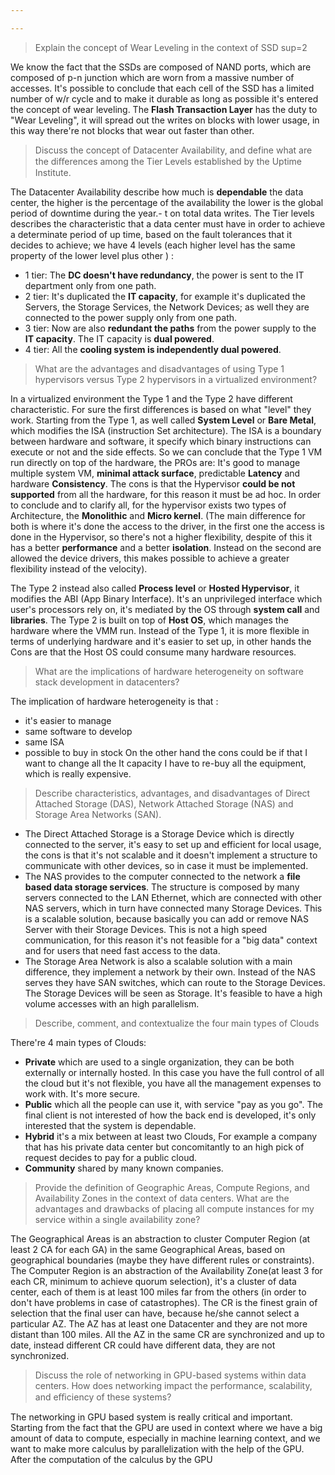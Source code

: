 ```yaml
---

---
```

>  Explain the concept of Wear Leveling in the context of SSD  sup=2

We know the fact that the SSDs are composed of NAND ports, which are composed of p-n junction which are worn from a massive number of accesses.
It's possible to conclude that each cell of the SSD has a limited number of w/r cycle and to make it durable as long as possible it's entered the concept of wear leveling.
The **Flash Transaction Layer** has the duty to "Wear Leveling", it will spread out the writes on blocks with lower usage, in this way there're not blocks that wear out faster than other.   

> Discuss the concept of Datacenter Availability, and define what are the diﬀerences among the Tier Levels established by the Uptime Institute.

The Datacenter Availability describe how much is **dependable** the data center, the higher is the percentage of the availability the lower is the global period of downtime during the year.- t on total data writes.
The Tier levels describes the characteristic that a data center must have in order to achieve a determinate period of up time, based on the fault tolerances that it decides to achieve; we have 4 levels (each higher level has the same property of the lower level plus other ) :
-  1 tier: The **DC doesn't have redundancy**, the power is sent to the IT department only from one path.
- 2 tier: It's duplicated the **IT capacity**, for example it's duplicated the Servers, the Storage Services, the Network Devices; as well they are connected to the power supply only from one path.
- 3 tier: Now are also **redundant the paths** from the power supply to the **IT capacity**. The IT capacity is **dual powered**.
- 4 tier: All the **cooling system is independently dual powered**.

>What are the advantages and disadvantages of using Type 1 hypervisors versus Type 2 hypervisors in a virtualized environment?

In a virtualized environment the Type 1 and the Type 2 have different characteristic.
For sure the first differences is based on what "level" they work. 
Starting from the Type 1, as well called **System Level** or **Bare Metal**, which modifies the ISA (instruction Set architecture). 
The ISA is a boundary between hardware and software, it specify which binary instructions can execute or not and the side effects.
So we can conclude that the Type 1 VM run directly on top of the hardware, the PROs are: It's good to manage multiple system VM, **minimal attack surface**, predictable **Latency** and hardware **Consistency**.
The cons is that the Hypervisor **could be not supported** from all the hardware, for this reason it must be ad hoc.
In order to conclude and to clarify all, for the hypervisor exists two types of Architecture, the **Monolithic** and **Micro kernel**. (The main difference for both is where it's done the access to the driver, in the first one the access is done in the Hypervisor, so there's not a higher flexibility, despite of this it has a better **performance** and a better **isolation**. Instead on the second are allowed the device drivers, this makes possible to achieve a greater flexibility instead of the velocity).

The Type 2 instead also called **Process level** or **Hosted Hypervisor**, it modifies the ABI (App Binary Interface). It's an unprivileged interface which user's processors rely on, it's mediated by the OS through **system call** and **libraries**.
The Type 2 is built on top of **Host OS**, which manages the hardware where the VMM run. Instead of the Type 1, it is more flexible in terms of underlying hardware and  it's easier to set up, in other hands the Cons are that the Host OS could consume many hardware resources.

>What are the implications of hardware heterogeneity on software stack development in datacenters?

The implication of hardware heterogeneity is that :
- it's easier to manage
- same software to develop 
- same ISA
- possible to buy in stock
On the other hand the cons could be if that I want to change all the It capacity I have to re-buy all the equipment, which is really expensive.

>  Describe characteristics, advantages, and disadvantages of Direct Attached Storage (DAS), Network Attached Storage (NAS) and Storage Area Networks (SAN).

- The Direct Attached Storage is a Storage Device which is directly connected to the server, it's easy to set up and efficient for local usage, the cons is that it's not scalable and it doesn't implement a structure to communicate with other devices, so in case it must be implemented.
- The NAS provides to the computer connected to the network a **file based data storage services**. The structure is composed by many servers connected to the LAN Ethernet,  which are connected with other NAS servers, which in turn have connected many Storage Devices. This is a scalable solution, because basically you can add or remove NAS Server with their Storage Devices. This is not a high speed communication, for this reason it's not feasible for a "big data" context and for users that need fast access to the data.
- The Storage Area Network is also a scalable solution with a main difference, they implement a network by their own. Instead of the NAS serves they have SAN switches, which can route to the Storage Devices. The Storage Devices will be seen as Storage. It's feasible to have a high volume accesses with an high parallelism.

>Describe, comment, and contextualize the four main types of Clouds

There're 4 main types of Clouds:
- **Private** which are used to a single organization, they can be both externally or internally hosted. In this case you have the full control of all the cloud but it's not flexible, you have all the management expenses to work with. It's more secure.
- **Public** which all the people can use it, with service "pay as you go". The final client is not interested of how the back end is developed, it's only interested that the system is dependable. 
- **Hybrid** it's a mix between at least two Clouds, For example a company that has his private data center but concomitantly to an high pick of request decides to pay for a public cloud.
- **Community** shared by many known companies.

>Provide the definition of Geographic Areas, Compute Regions, and Availability Zones in the context of data centers. What are the advantages and drawbacks of placing all compute instances for my service within a single availability zone?

The Geographical Areas is an abstraction to cluster Computer Region (at least 2 CA for each GA) in the same Geographical Areas, based on geographical boundaries (maybe they have different rules or constraints).  
The Computer Region is an abstraction of the Availability Zone(at least 3 for each CR, minimum to achieve quorum selection), it's a cluster of data center, each of them is at least 100 miles far from the others (in order to don't have problems in case of catastrophes). 
The CR is the finest grain of selection that the final user can have, because he/she cannot select a particular AZ. The AZ has at least one Datacenter and they are not more distant than 100 miles.
All the AZ in the same CR are synchronized and up to date, instead different CR could have different data, they are not synchronized.

>Discuss the role of networking in GPU-based systems within data centers. How does networking impact the performance, scalability, and eﬃciency of these systems?

The networking in GPU based system is really critical and important. 
Starting from the fact that the GPU are used in context where we have a big amount of data to compute, especially in machine learning context, and we want to make more calculus by parallelization with the help of the GPU.
After the computation of the calculus by the GPU